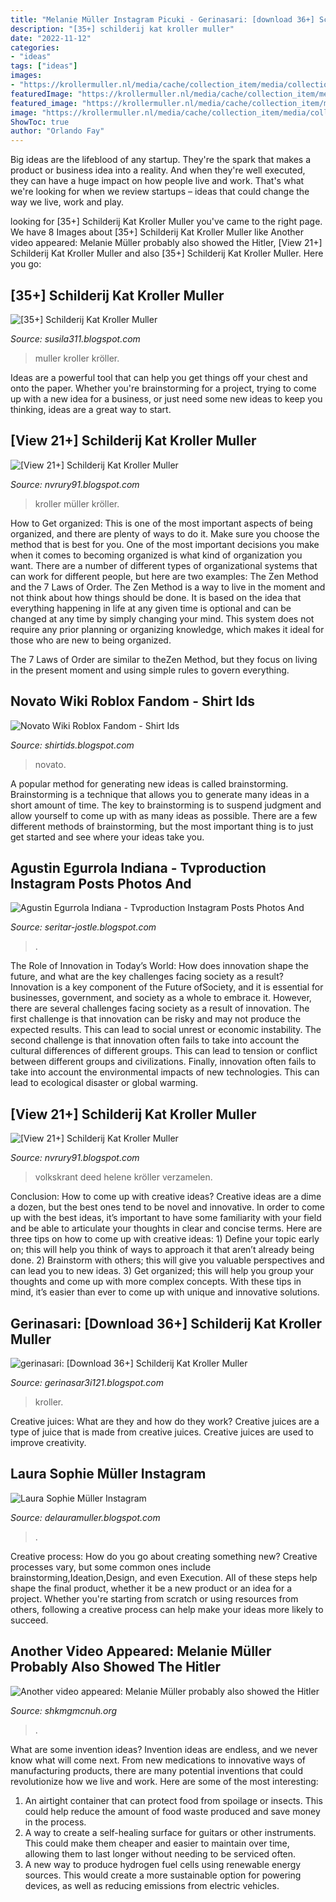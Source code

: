 ```yaml
---
title: "Melanie Müller Instagram Picuki - Gerinasari: [download 36+] Schilderij Kat Kroller Muller"
description: "[35+] schilderij kat kroller muller"
date: "2022-11-12"
categories:
- "ideas"
tags: ["ideas"]
images:
- "https://krollermuller.nl/media/cache/collection_item/media/collectionitempage/tmsImage/avril-panneau-pour-une-chambre-de-jeune-fille-maurice-denis-43034-copyright-kroller-muller-museum.jpg"
featuredImage: "https://krollermuller.nl/media/cache/collection_item/media/collectionitempage/tmsImage/compositie-i-stilleven-theo-van-doesburg-43295-copyright-kroller-muller-museum.jpg"
featured_image: "https://krollermuller.nl/media/cache/collection_item/media/collectionitempage/tmsImage/avril-panneau-pour-une-chambre-de-jeune-fille-maurice-denis-43034-copyright-kroller-muller-museum.jpg"
image: "https://krollermuller.nl/media/cache/collection_item/media/collectionitempage/tmsImage/compositie-i-stilleven-theo-van-doesburg-43295-copyright-kroller-muller-museum.jpg"
ShowToc: true
author: "Orlando Fay"
---
```



Big ideas are the lifeblood of any startup. They're the spark that makes a product or business idea into a reality. And when they're well executed, they can have a huge impact on how people live and work. That's what we're looking for when we review startups – ideas that could change the way we live, work and play.

	

		
looking for [35+] Schilderij Kat Kroller Muller you've came to the right page. We have 8 Images about [35+] Schilderij Kat Kroller Muller like Another video appeared: Melanie Müller probably also showed the Hitler, [View 21+] Schilderij Kat Kroller Muller and also [35+] Schilderij Kat Kroller Muller. Here you go:
		
    
## [35+] Schilderij Kat Kroller Muller

<img loading=lazy src="https://krollermuller.nl/media/cache/collection_item/media/collectionitempage/tmsImage/avril-panneau-pour-une-chambre-de-jeune-fille-maurice-denis-43034-copyright-kroller-muller-museum.jpg" onerror="this.onerror=null;this.src='https://tse4.mm.bing.net/th?id=OIP.dAJ9OWmG8GTmqHK9heDe_wHaHa&amp;pid=15.1';" alt="[35+] Schilderij Kat Kroller Muller">

_Source: susila311.blogspot.com_

>muller kroller kröller. 

	

Ideas are a powerful tool that can help you get things off your chest and onto the paper. Whether you're brainstorming for a project, trying to come up with a new idea for a business, or just need some new ideas to keep you thinking, ideas are a great way to start.

    
## [View 21+] Schilderij Kat Kroller Muller

<img loading=lazy src="https://krollermuller.nl/media/cache/collection_item/media/collectionitempage/tmsImage/compositie-i-stilleven-theo-van-doesburg-43295-copyright-kroller-muller-museum.jpg" onerror="this.onerror=null;this.src='https://tse1.mm.bing.net/th?id=OIP.lUuPxqCL1CONJk3uMUSbQQHaHa&amp;pid=15.1';" alt="[View 21+] Schilderij Kat Kroller Muller">

_Source: nvrury91.blogspot.com_

>kroller müller kröller. 

	

How to Get organized: This is one of the most important aspects of being organized, and there are plenty of ways to do it. Make sure you choose the method that is best for you.
One of the most important decisions you make when it comes to becoming organized is what kind of organization you want. There are a number of different types of organizational systems that can work for different people, but here are two examples: The Zen Method and the 7 Laws of Order.
The Zen Method is a way to live in the moment and not think about how things should be done. It is based on the idea that everything happening in life at any given time is optional and can be changed at any time by simply changing your mind. This system does not require any prior planning or organizing knowledge, which makes it ideal for those who are new to being organized.

The 7 Laws of Order are similar to theZen Method, but they focus on living in the present moment and using simple rules to govern everything.

    
## Novato Wiki Roblox Fandom - Shirt Ids

<img loading=lazy src="https://pm1.narvii.com/7133/8d546583cf95beb037b638754a68d1d8c0871df6r1-768-768v2_hq.jpg" onerror="this.onerror=null;this.src='https://tse3.mm.bing.net/th?id=OIP._E5B1shYbIE45LbIvDjfzwHaHa&amp;pid=15.1';" alt="Novato Wiki Roblox Fandom - Shirt Ids">

_Source: shirtids.blogspot.com_

>novato. 

	

A popular method for generating new ideas is called brainstorming. Brainstorming is a technique that allows you to generate many ideas in a short amount of time. The key to brainstorming is to suspend judgment and allow yourself to come up with as many ideas as possible. There are a few different methods of brainstorming, but the most important thing is to just get started and see where your ideas take you.

    
## Agustin Egurrola Indiana - Tvproduction Instagram Posts Photos And

<img loading=lazy src="https://www.hotelindianallanes.com/public/images/sites/695-logo.png" onerror="this.onerror=null;this.src='https://tse4.mm.bing.net/th?id=OIP.EBrQxZnDVHzvdVpVLGh76AAAAA&amp;pid=15.1';" alt="Agustin Egurrola Indiana - Tvproduction Instagram Posts Photos And">

_Source: seritar-jostle.blogspot.com_

>. 

	

The Role of Innovation in Today’s World: How does innovation shape the future, and what are the key challenges facing society as a result?
Innovation is a key component of the Future ofSociety, and it is essential for businesses, government, and society as a whole to embrace it. However, there are several challenges facing society as a result of innovation. The first challenge is that innovation can be risky and may not produce the expected results. This can lead to social unrest or economic instability. The second challenge is that innovation often fails to take into account the cultural differences of different groups. This can lead to tension or conflict between different groups and civilizations. Finally, innovation often fails to take into account the environmental impacts of new technologies. This can lead to ecological disaster or global warming.

    
## [View 21+] Schilderij Kat Kroller Muller

<img loading=lazy src="https://images1.persgroep.net/rcs/KeUMD6MmPmHzE6xD3cPXREMXNh4/diocontent/159039525/_fitwidth/763?appId=93a17a8fd81db0de025c8abd1cca1279&amp;quality=0.8" onerror="this.onerror=null;this.src='https://tse2.mm.bing.net/th?id=OIP.Tb3kteqDo6dKfSt38G9bTAHaLG&amp;pid=15.1';" alt="[View 21+] Schilderij Kat Kroller Muller">

_Source: nvrury91.blogspot.com_

>volkskrant deed helene kröller verzamelen. 

	

Conclusion: How to come up with creative ideas?
Creative ideas are a dime a dozen, but the best ones tend to be novel and innovative. In order to come up with the best ideas, it’s important to have some familiarity with your field and be able to articulate your thoughts in clear and concise terms. Here are three tips on how to come up with creative ideas: 1) Define your topic early on; this will help you think of ways to approach it that aren’t already being done. 2) Brainstorm with others; this will give you valuable perspectives and can lead you to new ideas. 3) Get organized; this will help you group your thoughts and come up with more complex concepts. With these tips in mind, it’s easier than ever to come up with unique and innovative solutions.

    
## Gerinasari: [Download 36+] Schilderij Kat Kroller Muller

<img loading=lazy src="https://media.gettyimages.com/photos/dec-3-2019-visitors-view-a-painting-of-vincent-van-gogh-at-the-in-picture-id1186383582?s=612x612" onerror="this.onerror=null;this.src='https://tse1.mm.bing.net/th?id=OIP.I5vmb-KyzyNpE41-0j7BpAHaE8&amp;pid=15.1';" alt="gerinasari: [Download 36+] Schilderij Kat Kroller Muller">

_Source: gerinasar3i121.blogspot.com_

>kroller. 

	

Creative juices: What are they and how do they work?
Creative juices are a type of juice that is made from creative juices. Creative juices are used to improve creativity.

    
## Laura Sophie Müller Instagram

<img loading=lazy src="https://i.pinimg.com/originals/b1/04/0d/b1040df707f1860846defebee2cdf740.jpg" onerror="this.onerror=null;this.src='https://tse4.mm.bing.net/th?id=OIP.4B1c_Vsj5S5PJ_fWY7gcugHaJP&amp;pid=15.1';" alt="Laura Sophie Müller Instagram">

_Source: delauramuller.blogspot.com_

>. 

	

Creative process: How do you go about creating something new?
Creative processes vary, but some common ones include brainstorming,Ideation,Design, and even Execution. All of these steps help shape the final product, whether it be a new product or an idea for a project. Whether you're starting from scratch or using resources from others, following a creative process can help make your ideas more likely to succeed.

    
## Another Video Appeared: Melanie Müller Probably Also Showed The Hitler

<img loading=lazy src="https://i0.wp.com/www.shkmgmcnuh.org/wp-content/uploads/2022/09/Another-video-appeared-Melanie-Muller-probably-also-showed-the-Hitler.jpg?fit=250%2C187&amp;ssl=1" onerror="this.onerror=null;this.src='https://tse1.mm.bing.net/th?id=OIP.8DlsFelIkLFFB5SQpjbqnQD6C7&amp;pid=15.1';" alt="Another video appeared: Melanie Müller probably also showed the Hitler">

_Source: shkmgmcnuh.org_

>. 

	

What are some invention ideas?
Invention ideas are endless, and we never know what will come next. From new medications to innovative ways of manufacturing products, there are many potential inventions that could revolutionize how we live and work. Here are some of the most interesting: 
1. An airtight container that can protect food from spoilage or insects. This could help reduce the amount of food waste produced and save money in the process. 
2. A way to create a self-healing surface for guitars or other instruments. This could make them cheaper and easier to maintain over time, allowing them to last longer without needing to be serviced often. 
3. A new way to produce hydrogen fuel cells using renewable energy sources. This would create a more sustainable option for powering devices, as well as reducing emissions from electric vehicles. 

